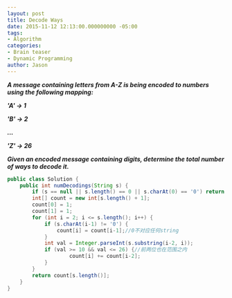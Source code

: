 ```yaml
---
layout: post
title: Decode Ways
date: 2015-11-12 12:13:00.000000000 -05:00
tags:
- Algorithm
categories:
- Brain teaser
- Dynamic Programming
author: Jason
---
```

<p><strong><em>A message containing letters from A-Z is being encoded to numbers using the following mapping:</p>

'A' -> 1</p>
'B' -> 2</p>
...</p>
'Z' -> 26</p>
Given an encoded message containing digits, determine the total number of ways to decode it.</em></strong></p>
``` java
public class Solution {
    public int numDecodings(String s) {
        if (s == null || s.length() == 0 || s.charAt(0) == '0') return 0;
        int[] count = new int[s.length() + 1];
        count[0] = 1;
        count[1] = 1;
        for (int i = 2; i <= s.length(); i++) {
            if (s.charAt(i-1) != '0') {
                count[i] = count[i-1];//0不对应任何string
            }
            int val = Integer.parseInt(s.substring(i-2, i));
            if (val >= 10 && val <= 26) {//前两位也在范围之内
                    count[i] += count[i-2];
            }
        }
        return count[s.length()];
    }
}
```
